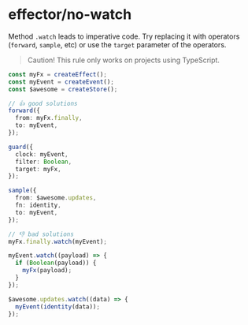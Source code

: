 # effector/no-watch

Method `.watch` leads to imperative code. Try replacing it with operators (`forward`, `sample`, etc) or use the `target` parameter of the operators.

> Caution! This rule only works on projects using TypeScript.

```ts
const myFx = createEffect();
const myEvent = createEvent();
const $awesome = createStore();

// 👍 good solutions
forward({
  from: myFx.finally,
  to: myEvent,
});

guard({
  clock: myEvent,
  filter: Boolean,
  target: myFx,
});

sample({
  from: $awesome.updates,
  fn: identity,
  to: myEvent,
});

// 👎 bad solutions
myFx.finally.watch(myEvent);

myEvent.watch((payload) => {
  if (Boolean(payload)) {
    myFx(payload);
  }
});

$awesome.updates.watch((data) => {
  myEvent(identity(data));
});
```

